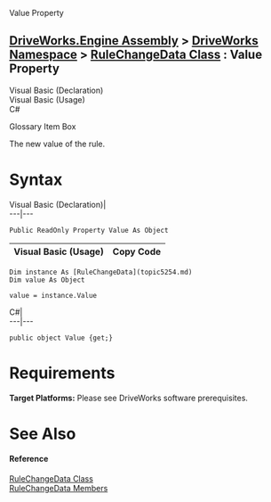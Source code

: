 Value Property   
  
[DriveWorks.Engine Assembly](topic2156.md) > [DriveWorks Namespace](topic2159.md) > [RuleChangeData Class](topic5254.md) : Value Property  
---  
  
Visual Basic (Declaration)    
Visual Basic (Usage)    
C# 

Glossary Item Box

The new value of the rule. 

# Syntax

Visual Basic (Declaration)|   
---|---  
      
    
    Public ReadOnly Property Value As Object  
  
Visual Basic (Usage)| Copy Code  
---|---  
      
    
    Dim instance As [RuleChangeData](topic5254.md)
    Dim value As Object
     
    value = instance.Value  
  
C#|   
---|---  
      
    
    public object Value {get;}  
  
# Requirements

**Target Platforms:** Please see DriveWorks software prerequisites.

# See Also

#### Reference

[RuleChangeData Class](topic5254.md)   
[RuleChangeData Members](topic5255.md)


